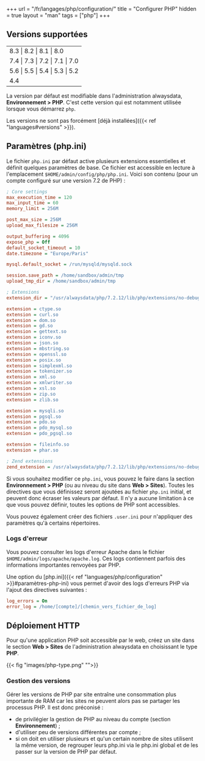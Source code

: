 +++
url = "/fr/langages/php/configuration/"
title = "Configurer PHP"
hidden = true
layout = "man"
tags = ["php"]
+++

## Versions supportées

||
|-------------------------|
| 8.3 \| 8.2 \| 8.1 \| 8.0 |
| 7.4 \| 7.3 \| 7.2 \| 7.1 \| 7.0 |
| 5.6 \| 5.5 \| 5.4 \| 5.3 \| 5.2 |
| 4.4 |

La version par défaut est modifiable dans l'administration alwaysdata, **Environnement > PHP**. C'est cette version qui est notamment utilisée lorsque vous démarrez `php`.

Les versions ne sont pas forcément [déjà installées]({{< ref "languages#versions" >}}).

## Paramètres (php.ini)

Le fichier `php.ini` par défaut active plusieurs extensions essentielles et définit quelques paramètres de base. Ce fichier est accessible en lecture à l'emplacement `$HOME/admin/config/php/php.ini`. Voici son contenu (pour un compte configuré sur une
version 7.2 de PHP) :

```ini
; Core settings
max_execution_time = 120
max_input_time = 60
memory_limit = 256M

post_max_size = 256M
upload_max_filesize = 256M

output_buffering = 4096
expose_php = Off
default_socket_timeout = 10
date.timezone = "Europe/Paris"

mysql.default_socket = /run/mysqld/mysqld.sock

session.save_path = /home/sandbox/admin/tmp
upload_tmp_dir = /home/sandbox/admin/tmp

; Extensions
extension_dir = "/usr/alwaysdata/php/7.2.12/lib/php/extensions/no-debug-non-zts-20170718"

extension = ctype.so
extension = curl.so
extension = dom.so
extension = gd.so
extension = gettext.so
extension = iconv.so
extension = json.so
extension = mbstring.so
extension = openssl.so
extension = posix.so
extension = simplexml.so
extension = tokenizer.so
extension = xml.so
extension = xmlwriter.so
extension = xsl.so
extension = zip.so
extension = zlib.so

extension = mysqli.so
extension = pgsql.so
extension = pdo.so
extension = pdo_mysql.so
extension = pdo_pgsql.so

extension = fileinfo.so
extension = phar.so

; Zend extensions
zend_extension = /usr/alwaysdata/php/7.2.12/lib/php/extensions/no-debug-non-zts-20170718/opcache.so
```

Si vous souhaitez modifier ce `php.ini`, vous pouvez le faire dans la section **Environnement > PHP** (ou au niveau du site dans **Web > Sites**). Toutes les directives que vous définissez seront ajoutées au fichier `php.ini` initial, et peuvent donc écraser les valeurs par défaut. Il n'y a aucune limitation à ce que vous pouvez définir, toutes les options de PHP sont accessibles.

Vous pouvez également créer des fichiers `.user.ini` pour n'appliquer des paramètres qu'à certains répertoires.

### Logs d'erreur

Vous pouvez consulter les logs d'erreur Apache dans le fichier `$HOME/admin/logs/apache/apache.log`. Ces logs contiennent parfois des informations importantes renvoyées par PHP.

Une option du [php.ini]({{< ref "languages/php/configuration" >}}#paramètres-php-ini) vous permet d'avoir des logs d'erreurs PHP via l'ajout des directives suivantes :

```ini
log_errors = On
error_log = /home/[compte]/[chemin_vers_fichier_de_log]
```

## Déploiement HTTP


Pour qu'une application PHP soit accessible par le web, créez un site dans le section **Web > Sites** de l'administration alwaysdata en choisissant le type **PHP**.

{{< fig "images/php-type.png" "">}}

### Gestion des versions

Gérer les versions de PHP par site entraîne une consommation plus importante de RAM car les sites ne peuvent alors pas se partager les processus PHP. Il est donc préconisé :
- de privilégier la gestion de PHP au niveau du compte (section **Environnement**) ;
- d'utiliser peu de versions différentes par compte ;
- si on doit en utiliser plusieurs et qu'un certain nombre de sites utilisent la même version, de regrouper leurs php.ini via le php.ini global et de les passer sur la version de PHP par défaut.
